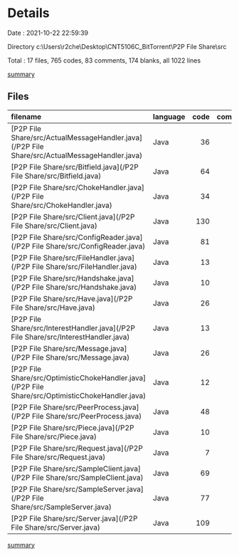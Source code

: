 # Details

Date : 2021-10-22 22:59:39

Directory c:\Users\r2che\Desktop\CNT5106C_BitTorrent\P2P File Share\src

Total : 17 files,  765 codes, 83 comments, 174 blanks, all 1022 lines

[summary](results.md)

## Files
| filename | language | code | comment | blank | total |
| :--- | :--- | ---: | ---: | ---: | ---: |
| [P2P File Share/src/ActualMessageHandler.java](/P2P File Share/src/ActualMessageHandler.java) | Java | 36 | 3 | 12 | 51 |
| [P2P File Share/src/Bitfield.java](/P2P File Share/src/Bitfield.java) | Java | 64 | 1 | 21 | 86 |
| [P2P File Share/src/ChokeHandler.java](/P2P File Share/src/ChokeHandler.java) | Java | 34 | 0 | 8 | 42 |
| [P2P File Share/src/Client.java](/P2P File Share/src/Client.java) | Java | 130 | 9 | 27 | 166 |
| [P2P File Share/src/ConfigReader.java](/P2P File Share/src/ConfigReader.java) | Java | 81 | 14 | 16 | 111 |
| [P2P File Share/src/FileHandler.java](/P2P File Share/src/FileHandler.java) | Java | 13 | 0 | 5 | 18 |
| [P2P File Share/src/Handshake.java](/P2P File Share/src/Handshake.java) | Java | 10 | 1 | 5 | 16 |
| [P2P File Share/src/Have.java](/P2P File Share/src/Have.java) | Java | 26 | 2 | 8 | 36 |
| [P2P File Share/src/InterestHandler.java](/P2P File Share/src/InterestHandler.java) | Java | 13 | 3 | 7 | 23 |
| [P2P File Share/src/Message.java](/P2P File Share/src/Message.java) | Java | 26 | 0 | 6 | 32 |
| [P2P File Share/src/OptimisticChokeHandler.java](/P2P File Share/src/OptimisticChokeHandler.java) | Java | 12 | 0 | 5 | 17 |
| [P2P File Share/src/PeerProcess.java](/P2P File Share/src/PeerProcess.java) | Java | 48 | 1 | 15 | 64 |
| [P2P File Share/src/Piece.java](/P2P File Share/src/Piece.java) | Java | 10 | 0 | 2 | 12 |
| [P2P File Share/src/Request.java](/P2P File Share/src/Request.java) | Java | 7 | 0 | 3 | 10 |
| [P2P File Share/src/SampleClient.java](/P2P File Share/src/SampleClient.java) | Java | 69 | 16 | 7 | 92 |
| [P2P File Share/src/SampleServer.java](/P2P File Share/src/SampleServer.java) | Java | 77 | 16 | 10 | 103 |
| [P2P File Share/src/Server.java](/P2P File Share/src/Server.java) | Java | 109 | 17 | 17 | 143 |

[summary](results.md)